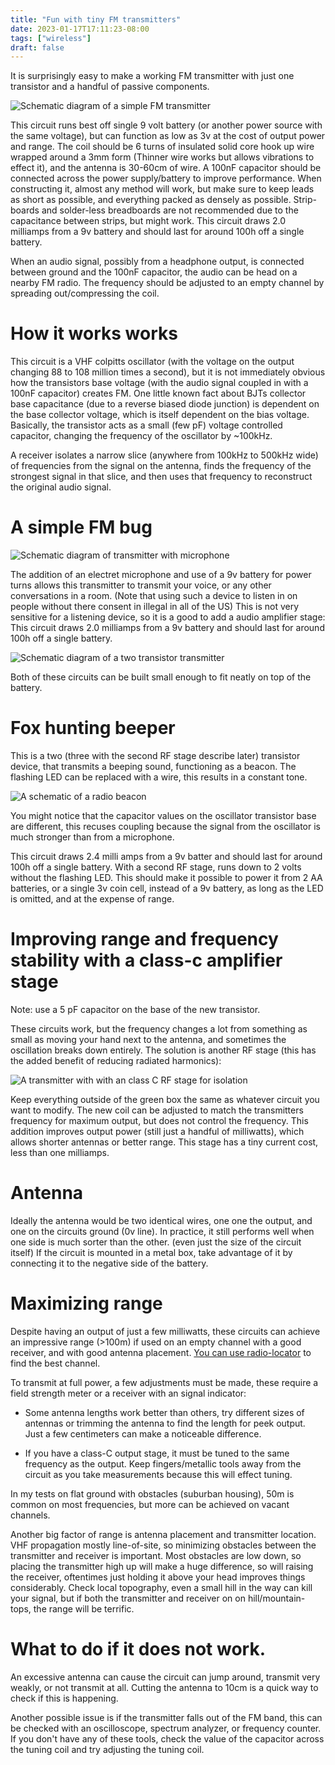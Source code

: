 ```yaml
---
title: "Fun with tiny FM transmitters"
date: 2023-01-17T17:11:23-08:00
tags: ["wireless"]
draft: false
---
```


It is surprisingly easy to make a working FM transmitter with just one transistor and a handful of passive components.

![Schematic diagram of a simple FM transmitter](base.png)

This circuit runs best off single 9 volt battery (or another power source with the same voltage), but can function as low as 3v at the cost of output power and range.
The coil should be 6 turns of insulated solid core hook up wire wrapped around a 3mm form (Thinner wire works but allows vibrations to effect it), and the antenna is 30-60cm of wire. 
A 100nF capacitor should be connected across the power supply/battery to improve performance.
When constructing it, almost any method will work, but make sure to keep leads as short as possible, and everything packed as densely as possible.
Strip-boards and solder-less breadboards are not recommended due to the capacitance between strips, but might work.
This circuit draws 2.0 milliamps from a 9v battery and should last for around 100h off a single battery.

When an audio signal, possibly from a headphone output, is connected between ground and the 100nF capacitor, the audio can be head on a nearby FM radio.
The frequency should be adjusted to an empty channel by spreading out/compressing the coil.

# How it works works

This circuit is a VHF colpitts oscillator (with the voltage on the output changing 88 to 108 million times a second), but it is not immediately obvious how the transistors base voltage (with the audio signal coupled in with a 100nF capacitor) creates FM.
One little known fact about BJTs collector base capacitance (due to a reverse biased diode junction) is dependent on the base collector voltage, which is itself dependent on the bias voltage.
Basically, the transistor acts as a small (few pF) voltage controlled capacitor, changing the frequency of the oscillator by ~100kHz.

A receiver isolates a narrow slice (anywhere from 100kHz to 500kHz wide) of frequencies from the signal on the antenna, finds the frequency of the strongest signal in that slice, and then uses that frequency to reconstruct the original audio signal.

# A simple FM bug

![Schematic diagram of transmitter with microphone](bug.png)

The addition of an electret microphone and use of a 9v battery for power turns allows this transmitter to transmit your voice, or any other conversations in a room.
(Note that using such a device to listen in on people without there consent in illegal in all of the US)
This is not very sensitive for a listening device, so it is a good to add a audio amplifier stage:
This circuit draws 2.0 milliamps from a 9v battery and should last for around 100h off a single battery.

![Schematic diagram of a two transistor transmitter](bug2.png)

Both of these circuits can be built small enough to fit neatly on top of the battery.

# Fox hunting beeper

This is a two (three with the second RF stage describe later) transistor device, that transmits a beeping sound, functioning as a beacon.
The flashing LED can be replaced with a wire, this results in a constant tone.

![A schematic of a radio beacon](beacon.png)

You might notice that the capacitor values on the oscillator transistor base are different, this recuses coupling because the signal from the oscillator is much stronger than from a microphone.

This circuit draws 2.4 milli amps from a 9v batter and should last for around 100h off a single battery.
With a second RF stage, runs down to 2 volts without the flashing LED.
This should make it possible to power it from 2 AA batteries, or a single 3v coin cell, instead of a 9v battery, as long as the LED is omitted, and at the expense of range.

# Improving range and frequency stability with a class-c amplifier stage

Note: use a 5 pF capacitor on the base of the new transistor.

These circuits work, but the frequency changes a lot from something as small as moving your hand next to the antenna, and sometimes the oscillation breaks down entirely.
The solution is another RF stage (this has the added benefit of reducing radiated harmonics):

![A transmitter with with an class C RF stage for isolation](trf.png)

Keep everything outside of the green box the same as whatever circuit you want to modify.
The new coil can be adjusted to match the transmitters frequency for maximum output, but does not control the frequency.
This addition improves output power (still just a handful of milliwatts), which allows shorter antennas or better range.
This stage has a tiny current cost, less than one milliamps.

# Antenna

Ideally the antenna would be two identical wires, one one the output, and one on the circuits ground (0v line). 
In practice, it still performs well when one side is much sorter than the other. (even just the size of the circuit itself)
If the circuit is mounted in a metal box, take advantage of it by connecting it to the negative side of the battery.

# Maximizing range

Despite having an output of just a few milliwatts, these circuits can achieve an impressive range (>100m) if used on an empty channel with a good receiver, and with good antenna placement. 
[You can use radio-locator](https://radio-locator.com/cgi-bin/vacant) to find the best channel.

To transmit at full power, a few adjustments must be made, these require a field strength meter or a receiver with an signal indicator:

- Some antenna lengths work better than others, try different sizes of antennas or trimming the antenna to find the length for peek output. Just a few centimeters can make a noticeable difference.

- If you have a class-C output stage, it must be tuned to the same frequency as the output. Keep fingers/metallic tools away from the circuit as you take measurements because this will effect tuning.

In my tests on flat ground with obstacles (suburban housing), 50m is common on most frequencies, but more can be achieved on vacant channels.

Another big factor of range is antenna placement and transmitter location. 
VHF propagation mostly line-of-site, so minimizing obstacles between the transmitter and receiver is important. 
Most obstacles are low down, so placing the transmitter high up will make a huge difference, so will raising the receiver, oftentimes just holding it above your head improves things considerably.
Check local topography, even a small hill in the way can kill your signal, but if both the transmitter and receiver on on hill/mountain-tops, the range will be terrific.

# What to do if it does not work.

An excessive antenna can cause the circuit can jump around, transmit very weakly, or not transmit at all.
Cutting the antenna to 10cm is a quick way to check if this is happening.

Another possible issue is if the transmitter falls out of the FM band, this can be checked with an oscilloscope, spectrum analyzer, or frequency counter.
If you don't have any of these tools, check the value of the capacitor across the tuning coil and try adjusting the tuning coil.
